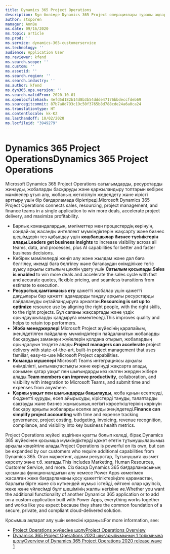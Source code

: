 ```yaml
---
title: Dynamics 365 Project Operations
description: Бұл бөлімде Dynamics 365 Project операциялары туралы ақпарат берілген.
author: stsporen
manager: AnnBe
ms.date: 09/16/2020
ms.topic: article
ms.prod: ''
ms.service: dynamics-365-customerservice
ms.technology: ''
audience: Application User
ms.reviewer: kfend
ms.search.scope: ''
ms.custom: ''
ms.assetid: ''
ms.search.region: ''
ms.search.industry: ''
ms.author: kfend
ms.dyn365.ops.version: ''
ms.search.validFrom: 2020-10-01
ms.openlocfilehash: 4efd5d182b14d8b3b54ddde47176bbdeccfdeb69
ms.sourcegitcommit: 87b7a8d793c19c50f3765b8d788cde24a6a0ca24
ms.translationtype: HT
ms.contentlocale: kk-KZ
ms.lasthandoff: 10/02/2020
ms.locfileid: "3949279"
---
```

# <a name="dynamics-365-project-operations"></a><span data-ttu-id="7c604-103">Dynamics 365 Project Operations</span><span class="sxs-lookup"><span data-stu-id="7c604-103">Dynamics 365 Project Operations</span></span>

<span data-ttu-id="7c604-104">Microsoft Dynamics 365 Project Operations сатылымдарды, ресурстарды жинауды, жобаларды басқаруды және қаржыландыру топтарын көбірек мәмілелер ұтып алу, жобаның жеткізілуін жеделдету және кірісті арттыру үшін бір бағдарламада біріктіреді.</span><span class="sxs-lookup"><span data-stu-id="7c604-104">Microsoft Dynamics 365 Project Operations connects sales, resourcing, project management, and finance teams in a single application to win more deals, accelerate project delivery, and maximize profitability.</span></span>

-   <span data-ttu-id="7c604-105">Барлық командалардың, мәліметтер мен процестердің көрінуін, сондай-ақ жасанды интеллект мүмкіндіктерін жақсарту және бизнес шешімдерін тез қабылдау үшін **көшбасшылар бизнес түсініктерін алады**.</span><span class="sxs-lookup"><span data-stu-id="7c604-105">**Leaders get business insights** to increase visibility across all teams, data, and processes, plus AI capabilities for better and faster business decisions.</span></span>
-   <span data-ttu-id="7c604-106">Көбірек мәмілелерді жеңіп алу және жылдам және дәл баға белгілеу, икемді баға белгілеу және бағалаудан өнімділікке тегіс ауысу арқылы сатылым циклін үдету үшін **Сатылым қосылады**.</span><span class="sxs-lookup"><span data-stu-id="7c604-106">**Sales is enabled** to win more deals and accelerate the sales cycle with fast and accurate quotes, flexible pricing, and seamless transitions from estimate to execution.</span></span>
-   <span data-ttu-id="7c604-107">**Ресурстық қамтамасыз ету** қажетті жобалар үшін қажетті дағдылары бар қажетті адамдарды таңдау арқылы ресурстарды пайдалануды оңтайландыруға арналған.</span><span class="sxs-lookup"><span data-stu-id="7c604-107">**Resourcing is set up to optimize** resource use by aligning the right people, with the right skills, to the right projects.</span></span> <span data-ttu-id="7c604-108">Бұл сапаны жақсартады және үздік орындаушыларды қалдыруға көмектеседі.</span><span class="sxs-lookup"><span data-stu-id="7c604-108">This improves quality and helps to retain top performers.</span></span>
-   <span data-ttu-id="7c604-109">**Жоба менеджерлері** Microsoft Project жүйесінің қарапайым, жеңілдетілген пайдалану мүмкіндіктерін пайдаланатын жобаларды басқарудың заманауи жүйелерін қолдана отырып, жобалардың орындалуын тездете алады.</span><span class="sxs-lookup"><span data-stu-id="7c604-109">**Project managers can accelerate** project delivery with state-of-the-art, built-in project management that uses familiar, easy-to-use Microsoft Project capabilities.</span></span>
-   <span data-ttu-id="7c604-110">**Команда мүшелері** Microsoft Teams интеграциясы арқылы өнімділікті, ынтымақтастықты және көрінуді жақсарта алады, сонымен қатар уақыт пен шығындарды кез келген жерден жібере алады.</span><span class="sxs-lookup"><span data-stu-id="7c604-110">**Team members can improve productivity**, collaboration, and visibility with integration to Microsoft Teams, and submit time and expenses from anywhere.</span></span>
-   <span data-ttu-id="7c604-111">**Қаржы уақыт пен шығындарды бақылауды**, жоба құнын есептеуді, бюджетті құруды, есеп айырысуды, кірістерді тануды, талаптарды сақтауды және бизнес жұмысының негізгі көрсеткіштерінің көрінуін басқару арқылы жобаларды есепке алуды жеңілдетеді.</span><span class="sxs-lookup"><span data-stu-id="7c604-111">**Finance can simplify project accounting** with time and expense tracking governance, project costing, budgeting, invoicing, revenue recognition, compliance, and visibility into key business health metrics.</span></span>

<span data-ttu-id="7c604-112">Project Operations жүйесі өздігінен қуатты болып келеді, бірақ Dynamics 365 жүйесінен қосымша мүмкіндіктерді қажет ететін тұтынушыларымыз арқылы кеңейтіле алады.</span><span class="sxs-lookup"><span data-stu-id="7c604-112">Project Operations is powerful on its own, but can be expanded by our customers who require additional capabilities from Dynamics 365.</span></span> <span data-ttu-id="7c604-113">Оған маркетинг, адами ресурстар, Тұтынушыға қызмет көрсету және т.б. жатады.</span><span class="sxs-lookup"><span data-stu-id="7c604-113">This includes Marketing, Human Resources, Customer Service, and more.</span></span> <span data-ttu-id="7c604-114">Сіз басқа Dynamics 365 бағдарламасының қосымша функционалдығын алу немесе Power Apps көмегімен жасалған жеке бағдарламаны қосу қажеттіліктеріңізге қарамастан, барлығы бірге және сіз күткендей жұмыс істейді, өйткені олар қауіпсіз, жеке және үйлесімді бұлт шешімінің жалпы негізіне ие.</span><span class="sxs-lookup"><span data-stu-id="7c604-114">Whether you want the additional functionality of another Dynamics 365 application or to add on a custom application built with Power Apps, everything works together and works like you expect because they share the common foundation of a secure, private, and compliant cloud-delivered solution.</span></span>

<span data-ttu-id="7c604-115">Қосымша ақпарат алу үшін келесіні қараңыз:</span><span class="sxs-lookup"><span data-stu-id="7c604-115">For more information, see:</span></span>

- [<span data-ttu-id="7c604-116">Project Operations жүйесіне шолу</span><span class="sxs-lookup"><span data-stu-id="7c604-116">Project Operations Overview</span></span>](https://dynamics.microsoft.com/en-us/project-operations/overview/)
- [<span data-ttu-id="7c604-117">Dynamics 365 Project Operations 2020 шығарылымының 1 толқынына шолу</span><span class="sxs-lookup"><span data-stu-id="7c604-117">Overview of Dynamics 365 Project Operations 2020 release wave 1</span></span>](https://docs.microsoft.com/dynamics365-release-plan/2020wave1/dynamics365-project-operations/)

